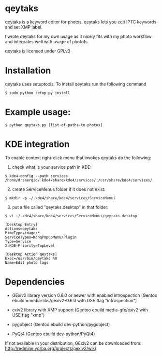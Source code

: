 qeytaks
=======

qeytaks is a keyword editor for photos. qeytaks lets you edit IPTC keywords and
set XMP label.

I wrote qeytaks for my own usage as it nicely fits with my photo workflow
and integrates well with usage of photofs.

qeytaks is licensed under GPLv3

Installation
=======

qeytaks uses setuptools. To install qeytaks run the following command
```
$ sudo python setup.py install
```

Example usage:
=======

```
$ python qeytaks.py [list-of-paths-to-photos]
```

KDE integration
=======

To enable context right-click menu that invokes qeytaks do the following:

  1. check what is your service path in KDE:

```
$ kde4-config --path services
/home/drseergio/.kde4/share/kde4/services/:/usr/share/kde4/services/
```

  2. create ServiceMenus folder if it does not exist:

```
$ mkdir -p ~/.kde4/share/kde4/services/ServiceMenus
```

  3. put a file called "qeytaks.desktop" in that folder:

```
$ vi ~/.kde4/share/kde4/services/ServiceMenus/qeytaks.desktop

[Desktop Entry]
Actions=qeytaks
MimeType=image/*
ServiceTypes=KonqPopupMenu/Plugin
Type=Service
X-KDE-Priority=TopLevel

[Desktop Action qeytaks]
Exec=/usr/bin/qeytaks %U
Name=Edit photo tags
```


Dependencies
=======

  * GExiv2 library version 0.6.0 or newer with enabled introspection
  (Gentoo ebuild =media-libs/gexiv2-0.6.0 with USE flag "introspection")

  * exiv2 library with XMP support
  (Gentoo ebuild media-gfx/exiv2 with USE flag "xmp")

  * pygobject (Gentoo ebuild dev-python/pygobject)

  * PyQt4 (Gentoo ebuild dev-python/PyQt4)

If not available in your distribution, GExiv2 can be downloaded from:
http://redmine.yorba.org/projects/gexiv2/wiki
